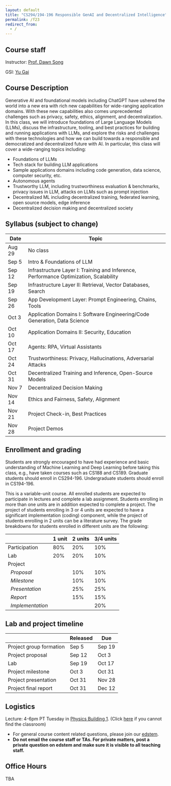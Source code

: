 ```yaml
---
layout: default
title: "CS294/194-196 Responsible GenAI and Decentralized Intelligence"
permalink: /f23
redirect_from:
  - /
---
```


<!-- # Responsible GenAI and Decentralized Intelligence -->

<!-- # CS294/194-196:  Special Topics on Science and Technology of Decentralization and Decentralized Intelligence -->

## Course staff
Instructor: <a href="https://people.eecs.berkeley.edu/~dawnsong/">Prof. Dawn Song</a>

GSI: <a href="mailto:yu_gai@berkeley.edu">Yu Gai</a>

## Course Description
Generative AI and foundational models including ChatGPT have ushered the world into a new era with rich new capabilities for wide-ranging application domains. With these new capabilities also comes unprecedented challenges such as privacy, safety, ethics, alignment, and decentralization. In this class, we will introduce foundations of Large Language Models (LLMs), discuss the infrastructure, tooling, and best practices for building and running applications with LLMs, and explore the risks and challenges with these technologies and how we can build towards a responsible and democratized and decentralized future with AI. In particular, this class will cover a wide-ranging topics including:

- Foundations of LLMs
- Tech stack for building LLM applications
- Sample applications domains including code generation, data science, computer security, etc.
- Autonomous agents
- Trustworthy LLM, including trustworthiness evaluation & benchmarks, privacy issues in LLM, attacks on LLMs such as prompt injection
- Decentralized ML including decentralized training, federated learning, open source models, edge inference
- Decentralized decision making and decentralized society

## Syllabus (subject to change)

| Date   | Topic                                                                                 |
|--------|---------------------------------------------------------------------------------------|
| Aug 29 | No class                                                                              |
| Sep 5  | Intro & Foundations of LLM                                                            |
| Sep 12 | Infrastructure Layer I: Training and Inference, Performance Optimization, Scalability |
| Sep 19 | Infrastructure Layer II: Retrieval, Vector Databases, Search                          |
| Sep 26 | App Development Layer: Prompt Engineering, Chains, Tools                              |
| Oct 3  | Application Domains I: Software Engineering/Code Generation, Data Science             |
| Oct 10 | Application Domains II: Security, Education                                           |
| Oct 17 | Agents: RPA, Virtual Assistants                                                       |
| Oct 24 | Trustworthiness: Privacy, Hallucinations, Adversarial Attacks                         |
| Oct 31 | Decentralized Training and Inference, Open-Source Models                              |
| Nov 7  | Decentralized Decision Making                                                         |
| Nov 14 | Ethics and Fairness, Safety, Alignment                                                |
| Nov 21 | Project Check-in, Best Practices                                                      |
| Nov 28 | Project Demos                                                                         |

<!-- ## Meet the Speakers
TBA
 -->

## Enrollment and grading
Students are strongly encouraged to have had experience and basic understanding of Machine Learning and Deep Learning before taking this class, e.g., have taken courses such as CS188 and CS189.
Graduate students should enroll in CS294-196. Undergraduate students should enroll in CS194-196.
 
This is a variable-unit course.
All enrolled students are expected to participate in lectures and complete a lab assignment.
Students enrolling in more than one units are in addition expected to complete a project.
The project of students enrolling in 3 or 4 units are expected to have a significant implementation (coding) component, while the project of students enrolling in 2 units can be a literature survey.
The grade breakdowns for students enrolled in different units are the following:

|                              | 1 unit | 2 units | 3/4 units |
|------------------------------|--------|---------|-----------|
| Participation                | 80%    | 20%     | 10%       |
| Lab                          | 20%    | 20%     | 10%       |
| Project                      |        |         |           |
| &nbsp;&nbsp;*Proposal*       |        | 10%     | 10%       |
| &nbsp;&nbsp;*Milestone*      |        | 10%     | 10%       |
| &nbsp;&nbsp;*Presentation*   |        | 25%     | 25%       |
| &nbsp;&nbsp;*Report*         |        | 15%     | 15%       |
| &nbsp;&nbsp;*Implementation* |        |         | 20%       |

## Lab and project timeline

|                         | Released | Due    |
|-------------------------|----------|--------|
| Project group formation | Sep 5    | Sep 19 |
| Project proposal        | Sep 12   | Oct 3  |
| Lab                     | Sep 19   | Oct 17 |
| Project milestone       | Oct 3    | Oct 31 |
| Project presentation    | Oct 31   | Nov 28 |
| Project final report    | Oct 31   | Dec 12 |


## Logistics
Lecture: 4-6pm PT Tuesday in <a href="https://rtl.berkeley.edu/classroom-database/physics-0001">Physics Building 1</a>. (Click <a href="https://www.reddit.com/r/berkeley/comments/p8w9ih/physics_building_1_vs_2_vs_3_vs_4/">here</a> if you cannot find the classroom)

<!-- To get future announcements about the course and guest lectures, please join <a href="https://groups.google.com/g/berkeley-rdi">the mailing list</a>. -->

- For general course content related questions, please join our [edstem](https://edstem.org/us/courses/16163/discussion/).
- <b>Do not email the course staff or TAs. For private matters, post a private question on edstem and make sure it is visible to all teaching staff.</b>

## Office Hours
TBA